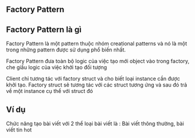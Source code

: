 ## Factory Pattern

## Factory Pattern là gì

Factory Pattern là một pattern thuộc nhóm creational patterns và nó là một trong những pattern được sử dụng phổ biến nhất. 

Factory Pattern đưa toàn bộ logic của việc tạo mới object vào trong factory, che giấu logic của việc khởi tạo đối tượng

Client chỉ tương tác với factory struct và cho biết loại instance cần được khởi tạo. Factory struct sẽ tương tác với các struct tương ứng và sau đó trả về một instance cụ thể với struct đó

## Ví dụ

Chức năng tạo bài viết với 2 thể loại bài viết là : Bài viết thông thường, bài viết tin hot